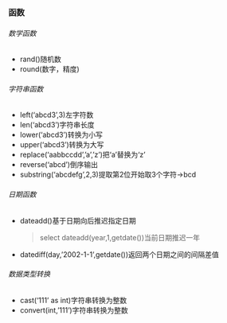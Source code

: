 ### 函数

###### 数学函数

* rand()随机数
* round(数字，精度)

###### 字符串函数

* left(‘abcd3’,3)左字符数
* len(‘abcd3’)字符串长度
* lower(‘abcd3’)转换为小写
* upper(‘abcd3’)转换为大写
* replace(‘aabbccdd’,’a’,’z’)把‘a’替换为‘z’
* reverse(‘abcd’)倒序输出
* substring(‘abcdefg’,2,3)提取第2位开始取3个字符->bcd

###### 日期函数

* dateadd()基于日期向后推迟指定日期

	> select dateadd(year,1,getdate())当前日期推迟一年

* datediff(day,’2002-1-1’,getdate())返回两个日期之间的间隔差值

###### 数据类型转换

* cast(‘111’ as int)字符串转换为整数
* convert(int,’111’)字符串转换为整数